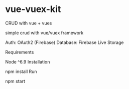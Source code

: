 # vue-vuex-kit

CRUD with vue + vues

simple crud with vue/vuex framework

Auth: OAuth2 (Firebase)
Database: Firebase Live Storage

Requirements

Node ^6.9
Installation

npm install
Run

npm start
